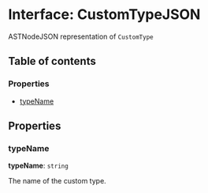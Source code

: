 # Interface: CustomTypeJSON

ASTNodeJSON representation of `CustomType`

## Table of contents

### Properties

* [typeName](/auto-docs/fixed-layout-editor/interfaces/CustomTypeJSON.md#typename)

## Properties

### typeName

**typeName**: `string`

The name of the custom type.
